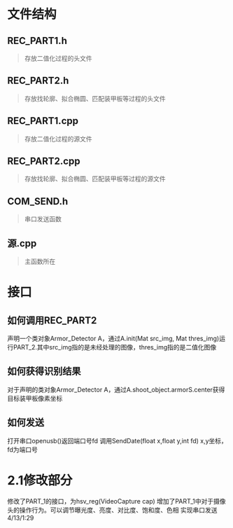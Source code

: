 # 文件结构 #



## REC_PART1.h ##
> 存放二值化过程的头文件

## REC_PART2.h ##
> 存放找轮廓、拟合椭圆、匹配装甲板等过程的头文件

## REC_PART1.cpp ##
> 存放二值化过程的源文件

## REC_PART2.cpp ##
> 存放找轮廓、拟合椭圆、匹配装甲板等过程的源文件

## COM_SEND.h ##
> 串口发送函数

## 源.cpp ##
> 主函数所在

# 接口 #
## 如何调用REC_PART2 ##
声明一个类对象Armor_Detector A，通过A.init(Mat src_img, Mat thres_img)运行PART_2.其中src_img指的是未经处理的图像，thres_img指的是二值化图像
## 如何获得识别结果 ##
对于声明的类对象Armor_Detector A，通过A.shoot_object.armorS.center获得目标装甲板像素坐标
## 如何发送 ##
打开串口openusb()返回端口号fd 调用SendDate(float x,float y,int fd) x,y坐标，fd为端口号

# 2.1修改部分 #
修改了PART_1的接口，为hsv_reg(VideoCapture cap)
增加了PART_1中对于摄像头的操作行为。可以调节曝光度、亮度、对比度、饱和度、色相
实现串口发送 4/13/1:29